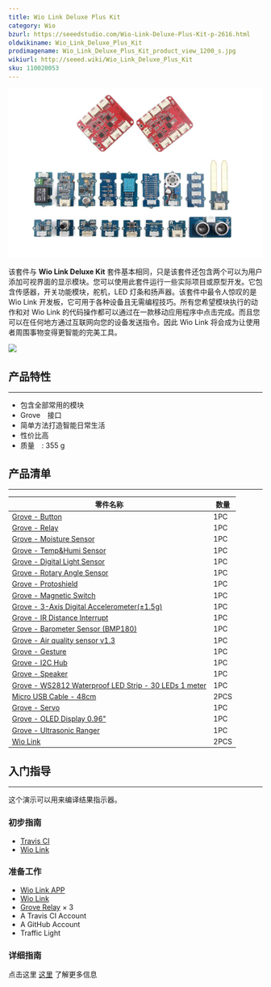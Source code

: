 ```yaml
---
title: Wio Link Deluxe Plus Kit
category: Wio
bzurl: https://seeedstudio.com/Wio-Link-Deluxe-Plus-Kit-p-2616.html
oldwikiname: Wio_Link_Deluxe_Plus_Kit
prodimagename: Wio_Link_Deluxe_Plus_Kit_product_view_1200_s.jpg
wikiurl: http://seeed.wiki/Wio_Link_Deluxe_Plus_Kit
sku: 110020053
---
```


![](https://raw.githubusercontent.com/SeeedDocument/Wio_Link_Deluxe_Plus_Kit/master/img/Wio_Link_Deluxe_Plus_Kit_product_view_1200_s.jpg)

该套件与 **Wio Link Deluxe Kit** 套件基本相同，只是该套件还包含两个可以为用户添加可视界面的显示模块。您可以使用此套件运行一些实际项目或原型开发。它包含传感器，开关功能模块，舵机，LED 灯条和扬声器。该套件中最令人惊叹的是 Wio Link 开发板，它可用于各种设备且无需编程技巧。所有您希望模块执行的动作和对 Wio Link 的代码操作都可以通过在一款移动应用程序中点击完成。而且您可以在任何地方通过互联网向您的设备发送指令。因此 Wio Link 将会成为让使用者周围事物变得更智能的完美工具。

[![](https://github.com/SeeedDocument/wiki_chinese/raw/master/docs/images/click_to_buy.PNG)](https://www.seeedstudio.com/Wio-Link-Deluxe-Plus-Kit-p-2616.html)

## 产品特性
--------

-   包含全部常用的模块
-   Grove　接口
-   简单方法打造智能日常生活
-   性价比高
-   质量　: 355 g

## 产品清单
----------

| 零件名称                                                                                                                   | 数量|
|------------------------------------------------------------------------------------------------------------------------------|---------|
| [Grove - Button](http://seeed.wiki/Grove-Button/)                                                                                              | 1PC     |
| [Grove - Relay](http://seeed.wiki/Grove-Relay/)                                                     | 1PC     |
| [Grove - Moisture Sensor](http://seeed.wiki/Grove-Moisture_Sensor/)                                                                            | 1PC     |
| [Grove - Temp&Humi Sensor](http://seeed.wiki/Grove-Temperature_and_Humidity_Sensor/)                   | 1PC     |
| [Grove - Digital Light Sensor](http://seeed.wiki/Grove-Digital_Light_Sensor/)         | 1PC     |
| [Grove - Rotary Angle Sensor](http://seeed.wiki/Grove-Rotary_Angle_Sensor/)             | 1PC     |
| [Grove - Protoshield](http://seeed.wiki/Grove-Protoshield/)                             | 1PC     |
| [Grove - Magnetic Switch](http://seeed.wiki/Grove-Magnetic_Switch/)                     | 1PC     |
| [Grove - 3-Axis Digital Accelerometer(±1.5g)](http://seeed.wiki/Grove-3-Axis_Digital_Accelerometer-1.5g/)                                      | 1PC     |
| [Grove - IR Distance Interrupt](https://www.seeedstudio.com/Grove-IR-Distance-Interrupter-v1.2-p-2767.html)                                                         | 1PC     |
| [Grove - Barometer Sensor (BMP180)](http://www.seeedstudio.com/depot/Grove-Barometer-Sensor-BMP180-p-1840.html?cPath=25_124) | 1PC     |
| [Grove - Air quality sensor v1.3](http://seeed.wiki/Grove-Air_Quality_Sensor_v1.3/)    | 1PC     |
| [Grove - Gesture](http://seeed.wiki/Grove-Gesture_v1.0/)                                    | 1PC     |
| [Grove - I2C Hub](http://seeed.wiki/Grove-I2C_Hub/)                                     | 1PC     |
| [Grove - Speaker](http://seeed.wiki/Grove-Speaker/)                                                | 1PC     |
| [Grove - WS2812 Waterproof LED Strip - 30 LEDs 1 meter](https://www.seeedstudio.com/Digital-RGB-LED-Flexi-Strip-30-LED-1-Meter-p-1665.html)                                                                        | 1PC     |
| [Micro USB Cable - 48cm](https://www.seeedstudio.com/Micro-USB-Cable-48cm-p-1475.html)                     | 2PCS    |
| [Grove - Servo](http://seeed.wiki/Grove-Servo/)                                                    | 1PC     |
| [Grove - OLED Display 0.96"](http://seeed.wiki/Grove-OLED_Display_0.96inch/)                             | 1PC     |
| [Grove - Ultrasonic Ranger](http://seeed.wiki/Grove-Ultrasonic_Ranger/)                             | 1PC     |
| [Wio Link](http://seeed.wiki/Wio_Link/)                                                                                                        | 2PCS    |


## 入门指导
-------------

这个演示可以用来编译结果指示器。

### 初步指南

-   [Travis CI](https://travis-ci.org/)
-   [Wio Link](http://seeed.wiki/Wio_Link/)

### 准备工作

-   [Wio Link APP](https://www.kickstarter.com/projects/seeed/wio-link-3-steps-5-minutes-build-your-iot-applicat)
-   [Wio Link](http://seeed.wiki/Wio_Link/)
-   [Grove Relay](http://seeed.wiki/Grove-Relay/) × 3
-   A Travis CI Account
-   A GitHub Account
-   Traffic Light

### 详细指南

点击这里 [这里](http://www.seeedstudio.com/recipe/1068-traffic-light-indicates-travis-ci-compiled-results.html) 了解更多信息


<!-- This Markdown file was created from http://www.seeedstudio.com/wiki/Wio_Link_Deluxe_Plus_Kit -->
